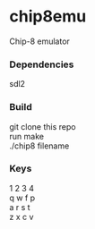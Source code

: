 # chip8emu

Chip-8 emulator   


<h3>Dependencies</h3>


sdl2


<h3>Build</h3>


git clone this repo   
run make   
./chip8 filename


<h3>Keys</h3>


1 2 3 4   
q w f p    
a r s t   
z x c v   

